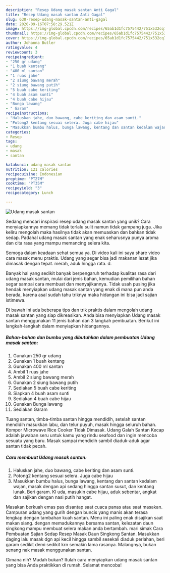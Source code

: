 ```yaml
---
description: "Resep Udang masak santan Anti Gagal"
title: "Resep Udang masak santan Anti Gagal"
slug: 630-resep-udang-masak-santan-anti-gagal
date: 2020-09-16T07:58:29.521Z
image: https://img-global.cpcdn.com/recipes/65ab1d1fc7575442/751x532cq70/udang-masak-santan-foto-resep-utama.jpg
thumbnail: https://img-global.cpcdn.com/recipes/65ab1d1fc7575442/751x532cq70/udang-masak-santan-foto-resep-utama.jpg
cover: https://img-global.cpcdn.com/recipes/65ab1d1fc7575442/751x532cq70/udang-masak-santan-foto-resep-utama.jpg
author: Johanna Butler
ratingvalue: 4
reviewcount: 3
recipeingredient:
- "250 gr udang"
- "1 buah kentang"
- "400 ml santan"
- "1 ruas jahe"
- "2 siung bawang merah"
- "2 siung bawang putih"
- "5 buah cabe keriting"
- "4 buah asam sunti"
- "4 buah cabe hijau"
- "Bunga lawang"
- " Garam"
recipeinstructions:
- "Haluskan jahe, duo bawang, cabe keriting dan asam sunti."
- "Potong2 kentang sesuai selera. Juga cabe hijau"
- "Masukkan bumbu halus, bunga lawang, kentang dan santan kedalam wajan, masak dengan api sedang hingga santan susut, dan kentang lunak. Beri garam. Kl uda, masukin cabe hijau, aduk sebentar, angkat dan sajikan dengan nasi putih hangat."
categories:
- Resep
tags:
- udang
- masak
- santan

katakunci: udang masak santan 
nutrition: 121 calories
recipecuisine: Indonesian
preptime: "PT27M"
cooktime: "PT35M"
recipeyield: "3"
recipecategory: Lunch

---
```



![Udang masak santan](https://img-global.cpcdn.com/recipes/65ab1d1fc7575442/751x532cq70/udang-masak-santan-foto-resep-utama.jpg)

Sedang mencari inspirasi resep udang masak santan yang unik? Cara menyiapkannya memang tidak terlalu sulit namun tidak gampang juga. Jika keliru mengolah maka hasilnya tidak akan memuaskan dan bahkan tidak sedap. Padahal udang masak santan yang enak seharusnya punya aroma dan cita rasa yang mampu memancing selera kita.

Semoga dalam keadaan sehat semua ya. Di video kali ini saya share video cara masak menu praktis. Udang yang segar bisa jadi makanan lezat jika dimasak dengan tepat. merah, aduk hingga rata. d.

Banyak hal yang sedikit banyak berpengaruh terhadap kualitas rasa dari udang masak santan, mulai dari jenis bahan, kemudian pemilihan bahan segar sampai cara membuat dan menyajikannya. Tidak usah pusing jika hendak menyiapkan udang masak santan yang enak di mana pun anda berada, karena asal sudah tahu triknya maka hidangan ini bisa jadi sajian istimewa.


Di bawah ini ada beberapa tips dan trik praktis dalam mengolah udang masak santan yang siap dikreasikan. Anda bisa menyiapkan Udang masak santan menggunakan 11 jenis bahan dan 3 langkah pembuatan. Berikut ini langkah-langkah dalam menyiapkan hidangannya.

<!--inarticleads1-->

##### Bahan-bahan dan bumbu yang dibutuhkan dalam pembuatan Udang masak santan:

1. Gunakan 250 gr udang
1. Gunakan 1 buah kentang
1. Gunakan 400 ml santan
1. Ambil 1 ruas jahe
1. Ambil 2 siung bawang merah
1. Gunakan 2 siung bawang putih
1. Sediakan 5 buah cabe keriting
1. Siapkan 4 buah asam sunti
1. Sediakan 4 buah cabe hijau
1. Gunakan Bunga lawang
1. Sediakan  Garam


Tuang santan, timba-timba santan hingga mendidih, setelah santan mendidih masukkan labu, dan telur puyuh, masak hingga seluruh bahan. Kompor Microwave Rice Cooker Tidak Dimasak. Udang Galah Santan Kecap adalah jawaban seru untuk kamu yang rindu seafood dan ingin mencoba sesuatu yang baru. Masak sampai mendidih sambil diaduk-aduk agar santan tidak pecah. 

<!--inarticleads2-->

##### Cara membuat Udang masak santan:

1. Haluskan jahe, duo bawang, cabe keriting dan asam sunti.
1. Potong2 kentang sesuai selera. Juga cabe hijau
1. Masukkan bumbu halus, bunga lawang, kentang dan santan kedalam wajan, masak dengan api sedang hingga santan susut, dan kentang lunak. Beri garam. Kl uda, masukin cabe hijau, aduk sebentar, angkat dan sajikan dengan nasi putih hangat.


Masakan berkuah emas pas disantap saat cuaca panas atau saat masakan. Campuran udang yang gurih dengan buncis yang manis akan terasa lengkap dengan tambahan kuah santan. Menu ini paling enak disajikan saat makan siang. dengan memadukannya bersama santan, kelezatan daun singkong mampu membuat selera makan anda bertambah. mari simak Cara Pembuatan Sajian Sedap Resep Masak Daun Singkong Santan. Masukkan daging lalu masak dgn api kecil hingga sambil sesekali diaduk perlahan, beri garam sedikit demi sedikit krn semakin lama rasanya. Malangnya, bukan senang nak masak menggunakan santan. 

Gimana nih? Mudah bukan? Itulah cara menyiapkan udang masak santan yang bisa Anda praktikkan di rumah. Selamat mencoba!
